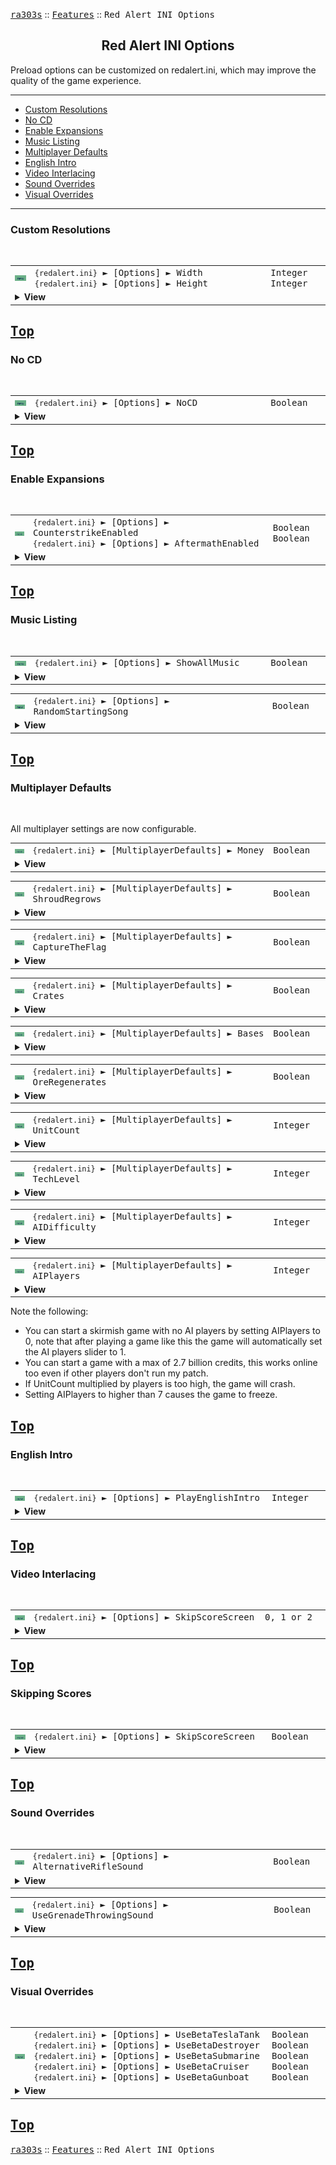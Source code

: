 <a href="../readme.md"><kbd>ra303s</kbd></a> :: <a href="./features.md"><kbd>Features</kbd></a> :: <kbd><kbd>Red Alert INI Options</kbd></kbd><br>
<h2 align="center">Red Alert INI Options</h2>

Preload options can be customized on redalert.ini, which may improve the quality of the game experience.

-------

 - [Custom Resolutions](#custom-resolutions)
 - [No CD](#no-cd) 
 - [Enable Expansions](#enable-expansions) 
 - [Music Listing](#music-listing) 
 - [Multiplayer Defaults](#multiplayer-defaults) 
 - [English Intro](#english-intro) 
 - [Video Interlacing](#video-interlacing) 
 - [Sound Overrides](#sound-overrides) 
 - [Visual Overrides](#visual-overrides) 


-------
### Custom Resolutions 
<br>

<table><tr><td width="50"><a href="#"><img src="./img/30x15/new.png"></a></td><td width="842"><samp>
<code>{redalert.ini}</code> ► [Options]  ► Width<br>
<code>{redalert.ini}</code> ► [Options]  ► Height
</samp></td><td width="120"><samp>Integer<br>Integer</samp></td></tr><tr><td colspan="3"><details><summary><b>View</b></summary>

```Inherited from hifi's p-series, modified in iran's s-series```

The game can support custom resolutions. Generally, this means higher resolutions.

The original code for this high resolution feature was written by hifi. Additional improvements had been provided by Iran with the following descriptions:

 - The invisible Ant Missions stereo and Westwood Logo credits selection areas are now adjusted
   for hi-res, meaning if you click their area on the main menu graphics they'll be activated,
   like they should.
 - Fixes for the border around the main menu graphics glitching after playing a game, graphical
   glitching when showing the "restate briefing" screen and some other graphical
   glitches. Thanks to Nyerguds for practically writing this for me!
 - If a TITLE.PCX is found that doesn't have the same dimensions as the original TITLE.PCX
   file, it will be displayed on the screen in the top left, this allows people to create their
   own custom main menu title graphics and have them work with hi-res.
 - The timer tab for maps that use them (e.g. the second Allies mission) has its width
   adjusted.
 - The expansion missions dialogs are now adjusted for hires, instead of appearing in the top
   left of the screen.
 - Screenshake should be adjusted for high res now. (Thanks to Arda.dll.inj by AlexB)
 - The "Mission Accomplished", "Mission Failed" and "The Game is a Draw" red text now have
   their height and width adjusted for high res (Thanks to Arda.dll.inj by AlexB)
 - The score screen is now fully displayed in the top left, instead of showing the score
   background in the middle
 - Fixed the power indicator displaying glitched when there's no power and in certain other
   scenarios
 - Added extended sidebar (using graphics and memory addresses taken from Arda, by AlexB)
 - 640x480 does not show black bars on the top and bottom of the screen anymore.
 - You no longer need to scroll the map and open the options menu to fix glitching with maps
   smaller than your resolution.
</details></td></tr></table>


<a href="#red-alert-ini-options"><kbd>Top</kbd></a><br>
-------
### No CD
<br>

<table><tr><td width="50"><a href="#"><img src="./img/30x15/new.png"></a></td><td width="842"><samp>
<code>{redalert.ini}</code> ► [Options]  ► NoCD
</samp></td><td width="120"><samp>Boolean</samp></td></tr><tr><td colspan="3"><details><summary><b>View</b></summary>

```Inherited from hifi's p-series```

No-CD mode can be enabled/disabled with the `NoCD`= (yes/no) keyword under the [Options] section of **REDALERT.INI**. (from hifi's p-series)
</details></td></tr></table>


<a href="#red-alert-ini-options"><kbd>Top</kbd></a><br>
-------
### Enable Expansions
<br>

<table><tr><td width="50"><a href="#"><img src="./img/30x15/new.png"></a></td><td width="842"><samp>
<code>{redalert.ini}</code> ► [Options]  ► CounterstrikeEnabled<br>
<code>{redalert.ini}</code> ► [Options]  ► AftermathEnabled
</samp></td><td width="120"><samp>Boolean<br>Boolean</samp></td></tr><tr><td colspan="3"><details><summary><b>View</b></summary>

```Inherited from iran's s-series```

The Counterstrike expansion can be enabled/disabled with the `CounterstrikeEnabled`= (yes/no) keyword under the [Options] section of **REDALERT.INI**. Likewise there's a `AftermathEnabled`= (yes/no) keyword to enable/disable the Aftermath expansion.
	 </details></td></tr></table>


<a href="#red-alert-ini-options"><kbd>Top</kbd></a><br>
-------
### Music Listing
<br>

<table><tr><td width="50"><a href="#"><img src="./img/30x15/new.png"></a></td><td width="842"><samp>
<code>{redalert.ini}</code> ► [Options]  ► ShowAllMusic
</samp></td><td width="120"><samp>Boolean</samp></td></tr><tr><td colspan="3"><details><summary><b>View</b></summary>

```Inherited from iran's s-series```

Added an **REDALERT.INI** keyword `ShowAllMusic`= (yes/no) under the [Options] section to enable/disable showing all the game's music, normally the game only shows some music depending on what side you're playing as. With this option enabled it always shows all music except for the score, map and main menu music.	 
</details></td></tr></table>

<table><tr><td width="50"><a href="#"><img src="./img/30x15/new.png"></a></td><td width="842"><samp>
<code>{redalert.ini}</code> ► [Options]  ► RandomStartingSong
</samp></td><td width="120"><samp>Boolean</samp></td></tr><tr><td colspan="3"><details><summary><b>View</b></summary>

```Inherited from iran's s-series```

It's now possible to have a random starting song start after a map is loaded, the keyword `RandomStartingSong`= (yes/no) under [Options] in **REDALERT.INI** controls this.
</details></td></tr></table>


<a href="#red-alert-ini-options"><kbd>Top</kbd></a><br>
-------
### Multiplayer Defaults
<br>

All multiplayer settings are now configurable.

<table><tr><td width="50"><a href="#"><img src="./img/30x15/new.png"></a></td><td width="842"><samp>
<code>{redalert.ini}</code> ► [MultiplayerDefaults]  ► Money
</samp></td><td width="120"><samp>Boolean</samp></td></tr><tr><td colspan="3"><details><summary><b>View</b></summary>

```Inherited from iran's s-series```

Sets the initial cash that each player receives at the start of the game.
</details></td></tr></table>

<table><tr><td width="50"><a href="#"><img src="./img/30x15/new.png"></a></td><td width="842"><samp>
<code>{redalert.ini}</code> ► [MultiplayerDefaults]  ► ShroudRegrows
</samp></td><td width="120"><samp>Boolean</samp></td></tr><tr><td colspan="3"><details><summary><b>View</b></summary>

```Inherited from iran's s-series```

Determines whether shroud regrows over time. The regrowth rate is determined by `{Rules/Map} ► [General] ► ShroudRate`, defaulting to 4 in-game minutes.
</details></td></tr></table>

<table><tr><td width="50"><a href="#"><img src="./img/30x15/new.png"></a></td><td width="842"><samp>
<code>{redalert.ini}</code> ► [MultiplayerDefaults]  ► CaptureTheFlag
</samp></td><td width="120"><samp>Boolean</samp></td></tr><tr><td colspan="3"><details><summary><b>View</b></summary>

```Inherited from iran's s-series```

Determines whether the Capture The Flag game mode is active.
</details></td></tr></table>

<table><tr><td width="50"><a href="#"><img src="./img/30x15/new.png"></a></td><td width="842"><samp>
<code>{redalert.ini}</code> ► [MultiplayerDefaults]  ► Crates
</samp></td><td width="120"><samp>Boolean</samp></td></tr><tr><td colspan="3"><details><summary><b>View</b></summary>

```Inherited from iran's s-series```

Determines whether crates will spawn periodically on the map.
</details></td></tr></table>

<table><tr><td width="50"><a href="#"><img src="./img/30x15/new.png"></a></td><td width="842"><samp>
<code>{redalert.ini}</code> ► [MultiplayerDefaults]  ► Bases
</samp></td><td width="120"><samp>Boolean</samp></td></tr><tr><td colspan="3"><details><summary><b>View</b></summary>

```Inherited from iran's s-series```

Determines whether each player receives an MCV at the start of the game.
</details></td></tr></table>

<table><tr><td width="50"><a href="#"><img src="./img/30x15/new.png"></a></td><td width="842"><samp>
<code>{redalert.ini}</code> ► [MultiplayerDefaults]  ► OreRegenerates
</samp></td><td width="120"><samp>Boolean</samp></td></tr><tr><td colspan="3"><details><summary><b>View</b></summary>

```Inherited from iran's s-series```

Determines whether ore regenerates over time. Essentially this overrides `{Rules/Map} ► [General] ► OreGrows` and `{Rules/Map} ► [General] ► OreSpreads`. The regrowth rate is determined by `{Rules/Map} ► [General] ► GrowthRate`, defaulting to 2 in-game minutes.
</details></td></tr></table>

<table><tr><td width="50"><a href="#"><img src="./img/30x15/new.png"></a></td><td width="842"><samp>
<code>{redalert.ini}</code> ► [MultiplayerDefaults]  ► UnitCount
</samp></td><td width="120"><samp>Integer</samp></td></tr><tr><td colspan="3"><details><summary><b>View</b></summary>

```Inherited from iran's s-series```

Determines the number of units each player receives at the start of the game.
</details></td></tr></table>

<table><tr><td width="50"><a href="#"><img src="./img/30x15/new.png"></a></td><td width="842"><samp>
<code>{redalert.ini}</code> ► [MultiplayerDefaults]  ► TechLevel
</samp></td><td width="120"><samp>Integer</samp></td></tr><tr><td colspan="3"><details><summary><b>View</b></summary>

```Inherited from iran's s-series```

Determines each player techlevel at the start of the game. (It is possible to modify the techlevel via a map trigger action.)
</details></td></tr></table>


<table><tr><td width="50"><a href="#"><img src="./img/30x15/new.png"></a></td><td width="842"><samp>
<code>{redalert.ini}</code> ► [MultiplayerDefaults]  ► AIDifficulty
</samp></td><td width="120"><samp>Integer</samp></td></tr><tr><td colspan="3"><details><summary><b>View</b></summary>

```Inherited from iran's s-series```

Determines the AI players' difficulty setting for the game. (0 = easy, 1 = Medium, 2 = Hard)
</details></td></tr></table>


<table><tr><td width="50"><a href="#"><img src="./img/30x15/new.png"></a></td><td width="842"><samp>
<code>{redalert.ini}</code> ► [MultiplayerDefaults]  ► AIPlayers
</samp></td><td width="120"><samp>Integer</samp></td></tr><tr><td colspan="3"><details><summary><b>View</b></summary>

```Inherited from iran's s-series```

Determines the number of AI players for the game.
</details></td></tr></table>

Note the following:

 - You can start a skirmish game with no AI players by setting AIPlayers to 0, note that after
   playing a game like this the game will automatically set the AI players slider to 1.
 - You can start a game with a max of 2.7 billion credits, this works online too even if other
   players don't run my patch.
 - If UnitCount multiplied by players is too high, the game will crash.
 - Setting AIPlayers to higher than 7 causes the game to freeze.


<a href="#red-alert-ini-options"><kbd>Top</kbd></a><br>
-------
### English Intro
<br>
</details></td></tr></table>


<table><tr><td width="50"><a href="#"><img src="./img/30x15/new.png"></a></td><td width="842"><samp>
<code>{redalert.ini}</code> ► [Options]  ► PlayEnglishIntro
</samp></td><td width="120"><samp>Integer</samp></td></tr><tr><td colspan="3"><details><summary><b>View</b></summary>

```Inherited from iran's s-series```

Playing the ENGLISH.VQA intro is now optional. a new **REDALERT.INI** boolean option `PlayEnglishIntro`= under the [Options] section controls this.
</details></td></tr></table>


<a href="#red-alert-ini-options"><kbd>Top</kbd></a><br>
-------
### Video Interlacing
<br>


<table><tr><td width="50"><a href="#"><img src="./img/30x15/new.png"></a></td><td width="842"><samp>
<code>{redalert.ini}</code> ► [Options]  ► SkipScoreScreen
</samp></td><td width="120"><samp>0, 1 or 2</samp></td></tr><tr><td colspan="3"><details><summary><b>View</b></summary>

```Inherited from iran's s-series```

Optional deinterlacing of videos, this is controlled by the VideoInterlaceMode= keyword in REDALERT.INI under the [Options] section, if set to 2 videos are deinterlaced, if set to 0 they're horizontally interlaced and when set to 1 they're supposed to be vertically interlaced (though the vertical interlacing doesn't seem to work). The game's previously unknown deinterlacing feature was discovered by AlexB, he also wrote a fix for a bit of graphical glitching at the bottom of the screen.
</details></td></tr></table>


<a href="#red-alert-ini-options"><kbd>Top</kbd></a><br>
-------
### Skipping Scores
<br>

<table><tr><td width="50"><a href="#"><img src="./img/30x15/new.png"></a></td><td width="842"><samp>
<code>{redalert.ini}</code> ► [Options]  ► SkipScoreScreen
</samp></td><td width="120"><samp>Boolean</samp></td></tr><tr><td colspan="3"><details><summary><b>View</b></summary>

```Inherited from iran's s-series```

Added a `SkipScoreScreen`= (yes/no) keyword under [Options] in **REDALERT.INI**, when set to 'yes' the single player and multiplayer score screens won't be shown.

If the score screen is not shown, no new entry will be generated into HALLFAME.DAT because the player will not be given an opportunity to enter his name.
</details></td></tr></table>


<a href="#red-alert-ini-options"><kbd>Top</kbd></a><br>
-------
### Sound Overrides
<br>

<table><tr><td width="50"><a href="#"><img src="./img/30x15/new.png"></a></td><td width="842"><samp>
<code>{redalert.ini}</code> ► [Options]  ► AlternativeRifleSound
</samp></td><td width="120"><samp>Boolean</samp></td></tr><tr><td colspan="3"><details><summary><b>View</b></summary>

```Inherited from iran's s-series```

Added **REDALERT.INI** keyword `AlternativeRifleSound`= (yes/no) under [Options]. If enabled the Rifle Infantry will use an alternative firing sound. MGUNINF1 will be used as firing sound. This overwrites the M1Carbine's `Report`= setting in **RULES.INI**.
</details></td></tr></table>


<table><tr><td width="50"><a href="#"><img src="./img/30x15/new.png"></a></td><td width="842"><samp>
<code>{redalert.ini}</code> ► [Options]  ► UseGrenadeThrowingSound
</samp></td><td width="120"><samp>Boolean</samp></td></tr><tr><td colspan="3"><details><summary><b>View</b></summary>

```Inherited from iran's s-series```

Added **REDALERT.INI** keyword `UseGrenadeThrowingSound`= (yes/no) under [Options]. If enabled the Grenadier will have a throwing sound when throwing his grenades. This overwrites the Grenade's `Report`= setting in **RULES.INI**.
 </details></td></tr></table>


<a href="#red-alert-ini-options"><kbd>Top</kbd></a><br>
-------
### Visual Overrides
<br>

<table><tr><td width="50"><a href="#"><img src="./img/30x15/new.png"></a></td><td width="842"><samp>
<code>{redalert.ini}</code> ► [Options]  ► UseBetaTeslaTank<br>
<code>{redalert.ini}</code> ► [Options]  ► UseBetaDestroyer<br>
<code>{redalert.ini}</code> ► [Options]  ► UseBetaSubmarine<br>
<code>{redalert.ini}</code> ► [Options]  ► UseBetaCruiser<br>
<code>{redalert.ini}</code> ► [Options]  ► UseBetaGunboat  
</samp></td><td width="120"><samp>Boolean<br>Boolean<br>Boolean<br>Boolean<br>Boolean</samp></td></tr><tr><td colspan="3"><details><summary><b>View</b></summary>

```Inherited from iran's s-series```

Added **REDALERT.INI** keyword `UseBetaTeslaTank`= (yes/no) under [Options]. If enabled betateslatank.MIX will be loaded by the game. Likewise `UseBetaDestroyer`= to load betadestroyer.MIX, `UseBetaSubmarine`= to load betasubmarine.MIX, `UseBetaCruiser`= to load betacruiser.MIX, `UseBetaGunboat`= to load betagunboat.MIX. These options load recreations of beta graphics, the recreation for the beta Tesla Tank was made by Nyerguds, the recreations of naval units were made by Allen262. 
</details></td></tr></table>


<a href="#red-alert-ini-options"><kbd>Top</kbd></a><br>
-------
<a href="../readme.md"><kbd>ra303s</kbd></a> :: <a href="./features.md"><kbd>Features</kbd></a> :: <kbd><kbd>Red Alert INI Options</kbd></kbd><br>

